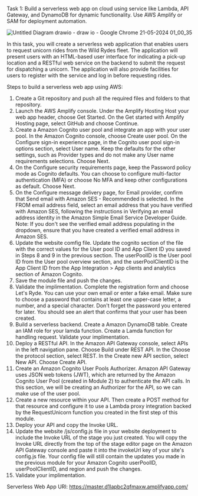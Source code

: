 Task 1: Build a serverless web app on cloud using service like Lambda, API 
Gateway, and DynamoDB for dynamic functionality. Use AWS Amplify or 
SAM for deployment automation.


![Untitled Diagram drawio - draw io - Google Chrome 21-05-2024 01_00_35](https://github.com/Yash03032002/wildrides-site/assets/151602561/19949ef6-21c2-4d5a-9a66-f488f668639f)

In this task, you will create a serverless web application that enables users to request unicorn rides from the Wild Rydes fleet. The application will present users with an HTML-based user interface for indicating a pick-up location and a RESTful web service on the backend to submit the request for dispatching a unicorn. The application will also provide facilities for users to register with the service and log in before requesting rides.

Steps to build a serverless web app using AWS:

1. Create a Git repository and push all the required files and folders to that repository.
2. Launch the AWS Amplify console. Under the Amplify Hosting Host your web app header, choose Get Started. On the Get started with Amplify Hosting page, select GitHub and choose Continue.
3. Create a Amazon Cognito user pool and integrate an app with your user pool. In the Amazon Cognito console, choose Create user pool. On the Configure sign-in experience page, in the Cognito user pool sign-in options section, select User name. Keep the defaults for the other settings, such as Provider types and do not make any User name requirements selections. Choose Next.
4. On the Configure security requirements page, keep the Password policy mode as Cognito defaults. You can choose to configure multi-factor authentication (MFA) or choose No MFA and keep other configurations as default. Choose Next.
5. On the Configure message delivery page, for Email provider, confirm that Send email with Amazon SES - Recommended is selected. In the FROM email address field, select an email address that you have verified with Amazon SES, following the instructions in Verifying an email address identity in the Amazon Simple Email Service Developer Guide.   
Note: If you don't see the verified email address populating in the dropdown, ensure that you have created a verified email address in Amazon SES.
6. Update the website comfig file. Update the cognito section of the file with the correct values for the User pool ID and App Client ID you saved in Steps 8 and 9 in the previous section. The userPoolID is the User pool ID from the User pool overview section, and the userPoolClientID is the App Client ID from the App Integration > App clients and analytics section of Amazon Cognito.
7. Save the module file and push the changes.
8. Validate the implimentation. Complete the registration form and choose Let's Ryde. You can use your own email or enter a fake email. Make sure to choose a password that contains at least one upper-case letter, a number, and a special character. Don't forget the password you entered for later. You should see an alert that confirms that your user has been created.
9. Build a serverless backend. Create a Amazon DynamoDB table. Create an IAM role for your lamda function. Create a Lamda function for handling request. Validate your implimentation.
10. Deploy a RESTful API. In the Amazon API Gateway console, select APIs in the left navigation pane. Choose Build under REST API. In the Choose the protocol section, select REST. In the Create new API section, select New API. Choose Create API.
11. Create an Amazon Cognito User Pools Authorizer. Amazon API Gateway uses JSON web tokens (JWT), which are returned by the Amazon Cognito User Pool (created in Module 2) to authenticate the API calls. In this section, we will be creating an Authorizer for the API, so we can make use of the user pool.
12. Create a new resource within your API. Then create a POST method for that resource and configure it to use a Lambda proxy integration backed by the RequestUnicorn function you created in the first step of this module.
13. Deploy your API and copy the Invoke URL.
14. Update the website /js/config.js file  in your website deployment to include the Invoke URL of the stage you just created. You will copy the Invoke URL directly from the top of the stage editor page on the Amazon API Gateway console and paste it into the invokeUrl key of your site's config.js file. Your config file will still contain the updates you made in the previous module for your Amazon Cognito userPoolID, userPoolClientID, and region and push the changes.
15. Validate your implimentation.

Serverless Web App URl:
https://master.d1lapbc2qfmaxw.amplifyapp.com/
 
